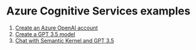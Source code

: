 # Azure Cognitive Services examples

1. [Create an Azure OpenAI account](create-openai-account/README.md)
2. [Create a GPT 3.5 model](create-gpt3.5-model/README.md)
3. [Chat with Semantic Kernel and GPT 3.5](chat-with-semantic-kernel-and-gpt3.5/README.md)

<!-- workflow.run() 

  exit 0
  
  -->

